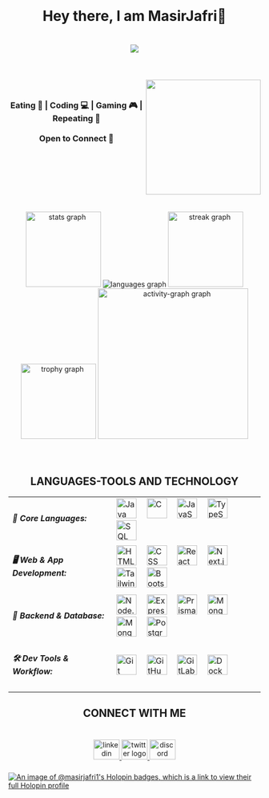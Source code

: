 <br clear="both">

<h1 align="center">Hey there, I am MasirJafri👋</h1>

###

<br clear="both">

<div align="center">
  <img src="https://visitor-badge.laobi.icu/badge?page_id=MasirJafri1.MasirJafri1&left_color=darkred" />
</div>

###

<br clear="both">

<img align="right" height="229" src="https://user-images.githubusercontent.com/74038190/225813708-98b745f2-7d22-48cf-9150-083f1b00d6c9.gif" /><br>

###

<h3 align="center">Eating 🍔 | Coding 💻 | Gaming 🎮 | Repeating 🔁<br><br>Open to Connect 🤝</h3>

###

<br clear="both">

<!-- Added space between the image and the stats -->
<div align="center">
  <br><br>
  <img src="https://read-me-masirjafri.vercel.app/api?username=MasirJafri1&hide_title=false&hide_rank=false&show_icons=true&include_all_commits=true&count_private=true&disable_animations=false&theme=dark&locale=en&hide_border=false&order=1" height="150" alt="stats graph" />
  <img src="https://read-me-masirjafri.vercel.app/api/top-langs?username=MasirJafri1&locale=en&hide_title=false&layout=compact&card_width=320&langs_count=4&theme=dark&hide_border=false&order=2&count_private=true" alt="languages graph" />
  <img src="https://streak-stats.demolab.com?user=MasirJafri1&locale=en&mode=daily&theme=dark&hide_border=false&border_radius=14&order=3" height="150" alt="streak graph" />
  <img src="https://github-profile-trophy.vercel.app?username=MasirJafri1&theme=dark_lover&column=-1&row=1&margin-w=8&margin-h=8&no-bg=false&no-frame=false&order=4" height="150" alt="trophy graph" />
  <img src="https://github-readme-activity-graph.vercel.app/graph?username=MasirJafri1&radius=16&theme=github-dark&area=false&order=5" height="300" alt="activity-graph graph" />
</div>

###

<br clear="both">

<h2 align="center">LANGUAGES-TOOLS AND TECHNOLOGY</h2>

<table align="center">
  <tr>
    <td><h5>🧠 Core Languages:</h5></td>
    <td>
      <img src="https://skillicons.dev/icons?i=java" height="40" alt="Java" />
      <img width="12" />
      <img src="https://skillicons.dev/icons?i=c" height="40" alt="C" />
      <img width="12" />
      <img src="https://skillicons.dev/icons?i=js" height="40" alt="JavaScript" />
      <img width="12" />
      <img src="https://skillicons.dev/icons?i=ts" height="40" alt="TypeScript" />
      <img width="12" />
      <img src="https://skillicons.dev/icons?i=sql" height="40" alt="SQL" />
    </td>
  </tr>
  
  <tr>
    <td><h5>🖥️ Web & App Development:</h5></td>
    <td>
      <img src="https://skillicons.dev/icons?i=html" height="40" alt="HTML" />
      <img width="12" />
      <img src="https://skillicons.dev/icons?i=css" height="40" alt="CSS" />
      <img width="12" />
      <img src="https://cdn.jsdelivr.net/gh/devicons/devicon/icons/react/react-original.svg" height="40" alt="React" />
      <img width="12" />
      <img src="https://skillicons.dev/icons?i=nextjs" height="40" alt="Next.js" />
      <img width="12" />
      <img src="https://skillicons.dev/icons?i=tailwind" height="40" alt="Tailwind CSS" />
      <img width="12" />
      <img src="https://skillicons.dev/icons?i=bootstrap" height="40" alt="Bootstrap" />
    </td>
  </tr>
  
  <tr>
    <td><h5>🧩 Backend & Database:</h5></td>
    <td>
      <img src="https://skillicons.dev/icons?i=nodejs" height="40" alt="Node.js" />
      <img width="12" />
      <img src="https://skillicons.dev/icons?i=express" height="40" alt="Express" />
      <img width="12" />
      <img src="https://skillicons.dev/icons?i=prisma" height="40" alt="Prisma" />
      <img width="12" />
      <img src="https://skillicons.dev/icons?i=mongodb" height="40" alt="MongoDB" />
      <img width="12" />
      <img src="https://cdn.jsdelivr.net/gh/devicons/devicon/icons/mongoose/mongoose-original.svg" height="40" alt="Mongoose" />
      <img width="12" />
      <img src="https://skillicons.dev/icons?i=postgres" height="40" alt="PostgreSQL" />
    </td>
  </tr>
  
  <tr>
    <td><h5>🛠️ Dev Tools & Workflow:</h5></td>
    <td>
      <img src="https://skillicons.dev/icons?i=git" height="40" alt="Git" />
      <img width="12" />
      <img src="https://skillicons.dev/icons?i=github" height="40" alt="GitHub" />
      <img width="12" />
      <img src="https://skillicons.dev/icons?i=gitlab" height="40" alt="GitLab" />
      <img width="12" />
      <img src="https://skillicons.dev/icons?i=docker" height="40" alt="Docker" />
    </td>
  </tr>
</table>


<h2 align="center">CONNECT WITH ME</h2>

###

<br clear="both">

<div align="center">
  <a href="https://www.linkedin.com/in/masirjafri/" target="_blank">
    <img src="https://raw.githubusercontent.com/maurodesouza/profile-readme-generator/master/src/assets/icons/social/linkedin/default.svg" width="52" height="40" alt="linkedin logo" />
  </a>
  <a href="https://x.com/MasirJafri" target="_blank">
    <img src="https://raw.githubusercontent.com/maurodesouza/profile-readme-generator/master/src/assets/icons/social/twitter/default.svg" width="52" height="40" alt="twitter logo" />
  </a>
  <a href="https://discord.com/channels/@masirjafri1" target="_blank">
    <img src="https://raw.githubusercontent.com/maurodesouza/profile-readme-generator/master/src/assets/icons/social/discord/default.svg" width="52" height="40" alt="discord logo" />
  </a>
</div>

###

<be>


[![An image of @masirjafri1's Holopin badges, which is a link to view their full Holopin profile](https://holopin.me/masirjafri1)](https://holopin.io/@masirjafri1)
